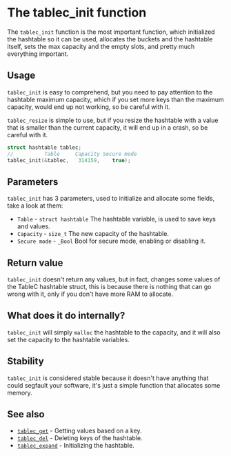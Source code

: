 # The tablec_init function

The `tablec_init` function is the most important function, which initialized the hashtable so it can be used, allocates the buckets and the hashtable itself, sets the max capacity and the empty slots, and pretty much everything important.

## Usage

`tablec_init` is easy to comprehend, but you need to pay attention to the hashtable maximum capacity, which if you set more keys than the maximum capacity, would end up not working, so be careful with it.

`tablec_resize` is simple to use, but if you resize the hashtable with a value that is smaller than the current capacity, it will end up in a crash, so be careful with it.

```c
struct hashtable tablec;
//          Table     Capacity Secure mode
tablec_init(&tablec,   314159,    true);
```

## Parameters

`tablec_init` has 3 parameters, used to initialize and allocate some fields, take a look at them:

*  `Table`       - `struct hashtable` The hashtable variable, is used to save keys and values.
*  `Capacity`    - `size_t`           The new capacity of the hashtable.
*  `Secure mode` - `_Bool`            Bool for secure mode, enabling or disabling it.

## Return value

`tablec_init` doesn't return any values, but in fact, changes some values of the TableC hashtable struct, this is because there is nothing that can go wrong with it, only if you don't have more RAM to allocate.

## What does it do internally?

`tablec_init` will simply `malloc` the hashtable to the capacity, and it will also set the capacity to the hashtable variables.

## Stability

`tablec_init` is considered stable because it doesn't have anything that could segfault your software, it's just a simple function that allocates some memory.

## See also


*  [`tablec_get`](tablec_get.md) - Getting values based on a key.
*  [`tablec_del`](tablec_del.md) - Deleting keys of the hashtable.
*  [`tablec_expand`](tablec_init.md) - Initializing the hashtable.
